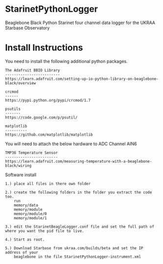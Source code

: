 StarinetPythonLogger
====================

Beaglebone Black Python Starinet four channel data logger for the UKRAA Starbase Observatory


Install Instructions
====================

You need to install the following additional python packages.

    The Adafruit BBIO Library 
    -------------------------
    https://learn.adafruit.com/setting-up-io-python-library-on-beaglebone-black/overview

    crcmod
    ------
    https://pypi.python.org/pypi/crcmod/1.7

    psutils
    -------
    https://code.google.com/p/psutil/

    matplotlib
    ----------
    https://github.com/matplotlib/matplotlib


You will need to attach the below hardware to ADC Channel AIN6

    TMP36 Temperature Sensor
    ------------------------
    https://learn.adafruit.com/measuring-temperature-with-a-beaglebone-black/wiring

Software install

    1.) place all files in there own folder

    2.) create the following folders in the folder you extract the code too.
        run
        memory/data
        memory/module
        memory/module/0
        memory/module/1

    3.) edit the StarinetBeagleLogger.conf file and set the full path of where you want the pid file to live.

    4.) Start as root.

    5.) Download Starbase from ukraa.com/builds/beta and set the IP address of your
        beaglebone in the file StarinetPythonLogger-instrument.xml